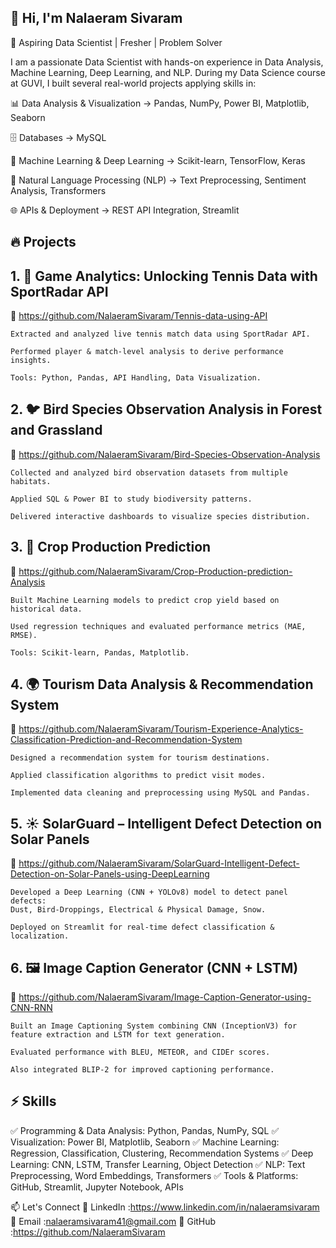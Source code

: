 ## 👋 Hi, I'm Nalaeram Sivaram ##

🚀 Aspiring Data Scientist | Fresher | Problem Solver

I am a passionate Data Scientist with hands-on experience in Data Analysis, Machine Learning, Deep Learning, and NLP.
During my Data Science course at GUVI, I built several real-world projects applying skills in:

  📊 Data Analysis & Visualization → Pandas, NumPy, Power BI, Matplotlib, Seaborn

  🗄️ Databases → MySQL

  🤖 Machine Learning & Deep Learning → Scikit-learn, TensorFlow, Keras

  🧠 Natural Language Processing (NLP) → Text Preprocessing, Sentiment Analysis, Transformers

  🌐 APIs & Deployment → REST API Integration, Streamlit

## 🔥 Projects ##
## 1. 🎾 Game Analytics: Unlocking Tennis Data with SportRadar API ##

  🔗 https://github.com/NalaeramSivaram/Tennis-data-using-API

    Extracted and analyzed live tennis match data using SportRadar API.

    Performed player & match-level analysis to derive performance insights.

    Tools: Python, Pandas, API Handling, Data Visualization.

## 2. 🐦 Bird Species Observation Analysis in Forest and Grassland ##

  🔗  https://github.com/NalaeramSivaram/Bird-Species-Observation-Analysis

    Collected and analyzed bird observation datasets from multiple habitats.

    Applied SQL & Power BI to study biodiversity patterns.

    Delivered interactive dashboards to visualize species distribution.

## 3. 🌾 Crop Production Prediction ##

  🔗  https://github.com/NalaeramSivaram/Crop-Production-prediction-Analysis

    Built Machine Learning models to predict crop yield based on historical data.

    Used regression techniques and evaluated performance metrics (MAE, RMSE).

    Tools: Scikit-learn, Pandas, Matplotlib.

## 4. 🌍 Tourism Data Analysis & Recommendation System ##

🔗 https://github.com/NalaeramSivaram/Tourism-Experience-Analytics-Classification-Prediction-and-Recommendation-System

    Designed a recommendation system for tourism destinations.

    Applied classification algorithms to predict visit modes.

    Implemented data cleaning and preprocessing using MySQL and Pandas.

## 5. ☀️ SolarGuard – Intelligent Defect Detection on Solar Panels ##

🔗 https://github.com/NalaeramSivaram/SolarGuard-Intelligent-Defect-Detection-on-Solar-Panels-using-DeepLearning

    Developed a Deep Learning (CNN + YOLOv8) model to detect panel defects:
    Dust, Bird-Droppings, Electrical & Physical Damage, Snow.

    Deployed on Streamlit for real-time defect classification & localization.

## 6. 🖼️ Image Caption Generator (CNN + LSTM) ##

🔗 https://github.com/NalaeramSivaram/Image-Caption-Generator-using-CNN-RNN

    Built an Image Captioning System combining CNN (InceptionV3) for feature extraction and LSTM for text generation.

    Evaluated performance with BLEU, METEOR, and CIDEr scores.

    Also integrated BLIP-2 for improved captioning performance.

## ⚡ Skills ##

✅ Programming & Data Analysis: Python, Pandas, NumPy, SQL
✅ Visualization: Power BI, Matplotlib, Seaborn
✅ Machine Learning: Regression, Classification, Clustering, Recommendation Systems
✅ Deep Learning: CNN, LSTM, Transfer Learning, Object Detection
✅ NLP: Text Preprocessing, Word Embeddings, Transformers
✅ Tools & Platforms: GitHub, Streamlit, Jupyter Notebook, APIs

📫 Let's Connect
💼 LinkedIn :https://www.linkedin.com/in/nalaeramsivaram
📧 Email    :nalaeramsivaram41@gmail.com 
🐙 GitHub   :https://github.com/NalaeramSivaram


